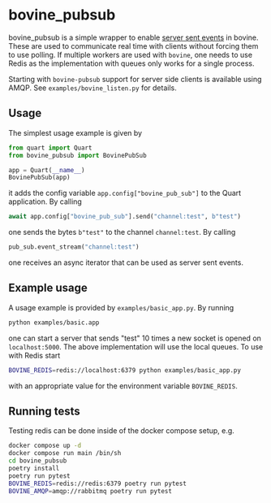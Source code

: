 # bovine_pubsub

bovine_pubsub is a simple wrapper to enable [server sent events](https://html.spec.whatwg.org/multipage/server-sent-events.html#server-sent-events) in bovine. These are used to communicate real time with clients without forcing them to use polling. If multiple workers are used with `bovine`, one needs to use Redis as the implementation with queues only works for a single process.

Starting with `bovine-pubsub` support for server side clients is available using AMQP. See `examples/bovine_listen.py` for details.

## Usage

The simplest usage example is given by

```python
from quart import Quart
from bovine_pubsub import BovinePubSub

app = Quart(__name__)
BovinePubSub(app)
```

it adds the config variable `app.config["bovine_pub_sub"]` to the Quart application. By calling

```python
await app.config["bovine_pub_sub"].send("channel:test", b"test")
```

one sends the bytes `b"test"` to the channel `channel:test`. By calling

```python
pub_sub.event_stream("channel:test")
```

one receives an async iterator that can be used as server sent events.

## Example usage

A usage example is provided by `examples/basic_app.py`. By running

```bash
python examples/basic.app
```

one can start a server that sends "test" 10 times a new socket is opened on `localhost:5000`. The above implementation will use the local queues. To use with Redis start

```bash
BOVINE_REDIS=redis://localhost:6379 python examples/basic_app.py 
```

with an appropriate value for the environment variable `BOVINE_REDIS`.

## Running tests

Testing redis can be done inside of the docker compose setup, e.g.

```bash
docker compose up -d
docker compose run main /bin/sh
cd bovine_pubsub
poetry install
poetry run pytest
BOVINE_REDIS=redis://redis:6379 poetry run pytest
BOVINE_AMQP=amqp://rabbitmq poetry run pytest
```
